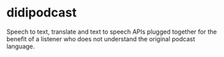 # didipodcast
Speech to text, translate and text to speech APIs plugged together for the benefit of a listener who does not understand the original podcast language.
